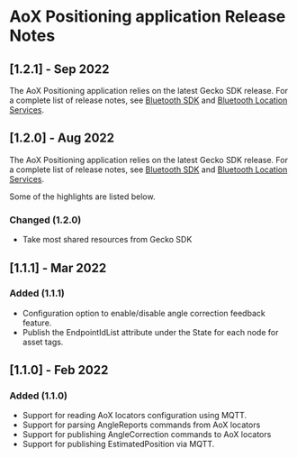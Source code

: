 # AoX Positioning application Release Notes

## [1.2.1] - Sep 2022

The AoX Positioning application relies on the latest Gecko SDK release. For a complete list of release notes,
see [Bluetooth SDK](https://www.silabs.com/documents/public/release-notes/bt-software-release-notes-4.1.0.0.pdf)
and [Bluetooth Location Services](https://www.silabs.com/documents/public/release-notes/bt-rtl-library-release-notes-4.1.0.0.pdf).

## [1.2.0] - Aug 2022

The AoX Positioning application relies on the latest Gecko SDK release. For a complete list of release notes,
see [Bluetooth SDK](https://www.silabs.com/documents/public/release-notes/bt-software-release-notes-4.0.0.0.pdf)
and [Bluetooth Location Services](https://www.silabs.com/documents/public/release-notes/bt-rtl-library-release-notes-4.0.0.0.pdf).

Some of the highlights are listed below.

### Changed (1.2.0)

* Take most shared resources from Gecko SDK


## [1.1.1] - Mar 2022

### Added (1.1.1)

* Configuration option to enable/disable angle correction feedback feature.
* Publish the EndpointIdList attribute under the State for each node for asset tags.

## [1.1.0] - Feb 2022

### Added (1.1.0)

* Support for reading AoX locators configuration using MQTT.
* Support for parsing AngleReports commands from AoX locators
* Support for publishing AngleCorrection commands to AoX locators
* Support for publishing EstimatedPosition via MQTT.

